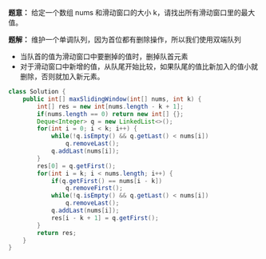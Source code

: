 **题意：** 给定一个数组 nums 和滑动窗口的大小 k，请找出所有滑动窗口里的最大值。

**题解：** 维护一个单调队列，因为首位都有删除操作，所以我们使用双端队列

* 当队首的值为滑动窗口中要删掉的值时，删掉队首元素
* 对于滑动窗口中新增的值，从队尾开始比较，如果队尾的值比新加入的值小就删除，否则就加入新元素。

```java
class Solution {
    public int[] maxSlidingWindow(int[] nums, int k) {
        int[] res = new int[nums.length - k + 1];
        if(nums.length == 0) return new int[] {};
        Deque<Integer> q = new LinkedList<>();
        for(int i = 0; i < k; i++) {
            while(!q.isEmpty() && q.getLast() < nums[i])
                q.removeLast();
            q.addLast(nums[i]);
        }
        res[0] = q.getFirst();
        for(int i = k; i < nums.length; i++) {
            if(q.getFirst() == nums[i - k])
                q.removeFirst();
            while(!q.isEmpty() && q.getLast() < nums[i])
                q.removeLast();
            q.addLast(nums[i]);
            res[i - k + 1] = q.getFirst();
        }
        return res;
    }
}
```